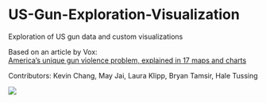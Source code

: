 # US-Gun-Exploration-Visualization
Exploration of US gun data and custom visualizations

Based on an article by Vox: </br>
[America’s unique gun violence problem, explained in 17 maps and charts](https://www.vox.com/policy-and-politics/2017/10/2/16399418/us-gun-violence-statistics-maps-charts)

Contributors: Kevin Chang, May Jai, Laura Klipp, Bryan Tamsir, Hale Tussing

![](https://public.tableau.com/profile/ttussing#!/vizhome/CamerasForecastFinal/CamerasForecastbyType)
